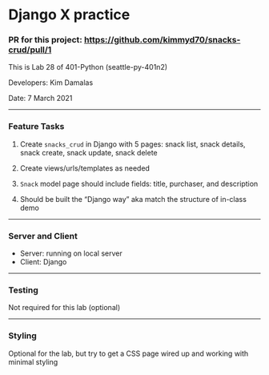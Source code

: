  # Django X practice


### PR for this project: https://github.com/kimmyd70/snacks-crud/pull/1


This is Lab 28 of 401-Python (seattle-py-401n2)

Developers: Kim Damalas

Date: 7 March 2021
____________________

### Feature Tasks

1. Create `snacks_crud` in Django with 5 pages: snack list, snack details, snack create, snack update, snack delete

2. Create views/urls/templates as needed 

3. `Snack` model page should include fields: title, purchaser, and description

4. Should be built the “Django way” aka match the structure of in-class demo


__________________

### Server and Client

- Server: running on local server
- Client: Django

____________________

### Testing

Not required for this lab (optional)

__________________

### Styling

Optional for the lab, but try to get a CSS page wired up and working with minimal styling